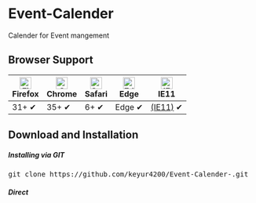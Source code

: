 # Event-Calender
Calender for Event mangement
<h2>Browser Support</h2>
<table>
<thead>
<tr>
<th><a href="http://godban.github.io/browsers-support-badges/" rel="nofollow"><img src="https://raw.githubusercontent.com/alrra/browser-logos/master/src/firefox/firefox_48x48.png" alt="Firefox" width="24px" height="24px" style="max-width:100%;"></a><br>Firefox</th>
<th><a href="http://godban.github.io/browsers-support-badges/" rel="nofollow"><img src="https://raw.githubusercontent.com/alrra/browser-logos/master/src/chrome/chrome_48x48.png" alt="Chrome" width="24px" height="24px" style="max-width:100%;"></a><br>Chrome</th>
<th><a href="http://godban.github.io/browsers-support-badges/" rel="nofollow"><img src="https://raw.githubusercontent.com/alrra/browser-logos/master/src/safari/safari_48x48.png" alt="Safari" width="24px" height="24px" style="max-width:100%;"></a><br>Safari</th>
<th><a href="http://godban.github.io/browsers-support-badges/" rel="nofollow"><img src="https://raw.githubusercontent.com/alrra/browser-logos/master/src/edge/edge_48x48.png" alt="Edge" width="24px" height="24px" style="max-width:100%;"></a><br> Edge</th>
<th><a href="http://godban.github.io/browsers-support-badges/" rel="nofollow"><img src="https://camo.githubusercontent.com/bee1cc9f16d2b46e860ef2f3660273f98302c9ab/68747470733a2f2f75706c6f61642e77696b696d656469612e6f72672f77696b6970656469612f636f6d6d6f6e732f312f31622f496e7465726e65745f4578706c6f7265725f395f69636f6e2e737667" alt="IE" width="24px" height="24px" data-canonical-src="https://upload.wikimedia.org/wikipedia/commons/1/1b/Internet_Explorer_9_icon.svg" style="max-width:100%;"></a><br> IE11</th>
</tr>
</thead>
<tbody>
<tr>
<td>31+ ✔</td>
<td>35+ ✔</td>
<td>6+ ✔</td>
<td>Edge ✔</td>
<td><a href="#using-it-with-ie11">(IE11)</a> ✔</td>
</tr>
</tbody>
</table>
<h2>Download and Installation</h2>
<h5>Installing via GIT</h5>
<div class="highlight highlight-source-shell"><pre>git clone https://github.com/keyur4200/Event-Calender-.git</pre></div>
<h5>Direct <script> Include</h5>
<div class="highlight highlight-source-shell"><pre>Direct include screept boot_cal.js in your project</pre></div>
<h2>Usage</h2>
<div class="highlight highlight-source-shell">
  <pre>
  var calendar = $('#calendar').fullCalendar({
            header: {
                left: 'title',
                center: 'agendaDay,agendaWeek,month',
                right: 'prev,next today'
            },
            editable: true,
            firstDay: 0,
            selectable: true,
            defaultView: 'month',
            axisFormat: 'h:mm',
            columnFormat: {
                month: 'ddd',
                week: 'ddd d',
                day: 'dddd M/d',
                agendaDay: 'dddd d'
            },
            titleFormat: {
                month: 'MMMM yyyy',
                week: "MMMM yyyy",
                day: 'MMMM yyyy'
            },
            allDaySlot: true,
            selectHelper: true,
            select: function(start, end, allDay) {
                var title = prompt('Event Title:');
                if (title) {
                    calendar.fullCalendar('renderEvent', {
                            title: title,
                            start: start,
                            end: end,
                            allDay: allDay
                        },
                        true
                    );
                }
                calendar.fullCalendar('unselect');
            },
            droppable: true,
            drop: function(date, allDay) {

                var originalEventObject = $(this).data('eventObject');

                var copiedEventObject = $.extend({}, originalEventObject);

                copiedEventObject.start = date;
                copiedEventObject.allDay = allDay;


                $('#calendar').fullCalendar('renderEvent', copiedEventObject, true);

                if ($('#drop-remove').is(':checked')) {

                    $(this).remove();
                }
            },
            events: [{
                    title: 'All Day Event',
                    start: new Date(y, m, 1)
                },
                {
                    id: 999,
                    title: 'Repeating Event',
                    start: new Date(y, m, d - 3, 16, 0),
                    allDay: false,
                    className: 'info1'
                },
                {
                    id: 99,
                    title: 'Repeating Event',
                    start: new Date(y, m, d + 4, 16, 0),
                    allDay: false,
                    className: 'info'
                },

                {
                    title: 'Birthday Party',
                    start: new Date(y, m, d + 1, 19, 0),
                    end: new Date(y, m, d + 1, 22, 30),
                    allDay: false,
                },
                {
                    title: 'Meeting',
                    start: new Date(y, m, d, 10, 0),
                    end: new Date(y, m, d, 10, 60),
                    allDay: false,
                    className: 'important'
                },
                {
                    title: 'Lunch',
                    start: new Date(y, m, d, 12, 0),
                    end: new Date(y, m, d, 14, 0),
                    allDay: false,
                    className: 'important'
                },
                {
                    title: 'Click for Google',
                    start: new Date(y, m, 28),
                    end: new Date(y, m, 29),
                    url: 'https://www.google.com',
                    className: 'success'
                }
            ],
        });
  </pre>
  </div>

